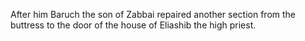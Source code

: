 After him Baruch the son of Zabbai repaired another section from the buttress to the door of the house of Eliashib the high priest.
